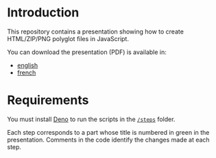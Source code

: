 # Introduction

This repository contains a presentation showing how to create HTML/ZIP/PNG polyglot files in JavaScript.

You can download the presentation (PDF) is available in:
 - [english](https://github.com/gildas-lormeau/Polyglot-HTML-ZIP-PNG/blob/main/Presentation%20(en).pdf)
 - [french](https://github.com/gildas-lormeau/Polyglot-HTML-ZIP-PNG/blob/main/Presentation%20(fr).pdf)

# Requirements

You must install [Deno](https://deno.com/) to run the scripts in the [`/steps`](https://github.com/gildas-lormeau/Polyglot-HTML-ZIP-PNG/tree/main/steps) folder.

Each step corresponds to a part whose title is numbered in green in the presentation. Comments in the code identify the changes made at each step.